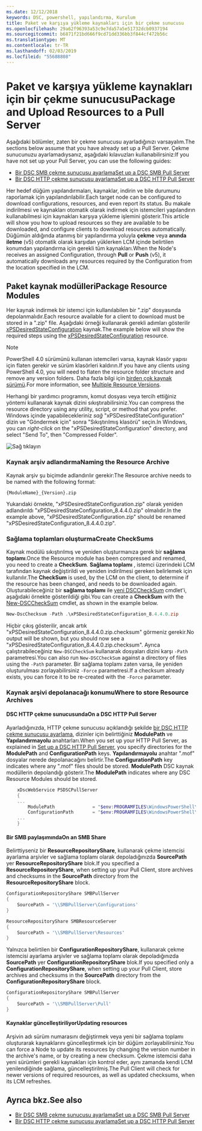 ```yaml
---
ms.date: 12/12/2018
keywords: DSC, powershell, yapılandırma, Kurulum
title: Paket ve karşıya yükleme kaynakları için bir çekme sunucusu
ms.openlocfilehash: 29a62f96393a53c9e7da57a5e51732dcb0937194
ms.sourcegitcommit: b6871f21bd666f9cd71dd336bb3f844cf472b56c
ms.translationtype: MT
ms.contentlocale: tr-TR
ms.lasthandoff: 02/03/2019
ms.locfileid: "55688808"
---
```

# <a name="package-and-upload-resources-to-a-pull-server"></a><span data-ttu-id="bd505-103">Paket ve karşıya yükleme kaynakları için bir çekme sunucusu</span><span class="sxs-lookup"><span data-stu-id="bd505-103">Package and Upload Resources to a Pull Server</span></span>

<span data-ttu-id="bd505-104">Aşağıdaki bölümler, zaten bir çekme sunucusu ayarladığınızı varsayalım.</span><span class="sxs-lookup"><span data-stu-id="bd505-104">The sections below assume that you have already set up a Pull Server.</span></span> <span data-ttu-id="bd505-105">Çekme sunucunuzu ayarlamadıysanız, aşağıdaki kılavuzları kullanabilirsiniz:</span><span class="sxs-lookup"><span data-stu-id="bd505-105">If you have not set up your Pull Server, you can use the following guides:</span></span>

- [<span data-ttu-id="bd505-106">Bir DSC SMB çekme sunucusu ayarlama</span><span class="sxs-lookup"><span data-stu-id="bd505-106">Set up a DSC SMB Pull Server</span></span>](pullServerSmb.md)
- [<span data-ttu-id="bd505-107">Bir DSC HTTP çekme sunucusu ayarlama</span><span class="sxs-lookup"><span data-stu-id="bd505-107">Set up a DSC HTTP Pull Server</span></span>](pullServer.md)

<span data-ttu-id="bd505-108">Her hedef düğüm yapılandırmaları, kaynaklar, indirin ve bile durumunu raporlamak için yapılandırılabilir.</span><span class="sxs-lookup"><span data-stu-id="bd505-108">Each target node can be configured to download configurations, resources, and even report its status.</span></span> <span data-ttu-id="bd505-109">Bu makale indirilmesi ve kaynakları otomatik olarak indirmek için istemcileri yapılandırın kullanabilmesi için kaynakları karşıya yükleme işlemini gösterir.</span><span class="sxs-lookup"><span data-stu-id="bd505-109">This article will show you how to upload resources so they are available to be downloaded, and configure clients to download resources automatically.</span></span> <span data-ttu-id="bd505-110">Düğümün aldığında atanmış bir yapılandırma yoluyla **çekme** veya **anında iletme** (v5) otomatik olarak karşıdan yüklerken LCM içinde belirtilen konumdan yapılandırma için gerekli tüm kaynakları.</span><span class="sxs-lookup"><span data-stu-id="bd505-110">When the Node's receives an assigned Configuration, through **Pull** or **Push** (v5), it automatically downloads any resources required by the Configuration from the location specified in the LCM.</span></span>

## <a name="package-resource-modules"></a><span data-ttu-id="bd505-111">Paket kaynak modülleri</span><span class="sxs-lookup"><span data-stu-id="bd505-111">Package Resource Modules</span></span>

<span data-ttu-id="bd505-112">Her kaynak indirmek bir istemci için kullanılabilen bir ".zip" dosyasında depolanmalıdır.</span><span class="sxs-lookup"><span data-stu-id="bd505-112">Each resource available for a client to download must be stored in a ".zip" file.</span></span> <span data-ttu-id="bd505-113">Aşağıdaki örneği kullanarak gerekli adımları gösterilir [xPSDesiredStateConfiguration](https://www.powershellgallery.com/packages/xPSDesiredStateConfiguration/8.4.0.0) kaynak.</span><span class="sxs-lookup"><span data-stu-id="bd505-113">The example below will show the required steps using the [xPSDesiredStateConfiguration](https://www.powershellgallery.com/packages/xPSDesiredStateConfiguration/8.4.0.0) resource.</span></span>

> [!NOTE]
> <span data-ttu-id="bd505-114">PowerShell 4.0 sürümünü kullanan istemcileri varsa, kaynak klasör yapısı için flaten gerekir ve sürüm klasörleri kaldırın.</span><span class="sxs-lookup"><span data-stu-id="bd505-114">If you have any clients using PowerShell 4.0, you will need to flaten the resource folder structure and remove any version folders.</span></span> <span data-ttu-id="bd505-115">Daha fazla bilgi için [birden çok kaynak sürümü](../configurations/import-dscresource.md#multiple-resource-versions).</span><span class="sxs-lookup"><span data-stu-id="bd505-115">For more information, see [Multiple Resource Versions](../configurations/import-dscresource.md#multiple-resource-versions).</span></span>

<span data-ttu-id="bd505-116">Herhangi bir yardımcı programını, komut dosyası veya tercih ettiğiniz yöntemi kullanarak kaynak dizini sıkıştırabilirsiniz.</span><span class="sxs-lookup"><span data-stu-id="bd505-116">You can compress the resource directory using any utility, script, or method that you prefer.</span></span> <span data-ttu-id="bd505-117">Windows içinde yapabilecekleriniz *sağ* "xPSDesiredStateConfiguration" dizin ve "Göndermek için" sonra "Sıkıştırılmış klasörü" seçin.</span><span class="sxs-lookup"><span data-stu-id="bd505-117">In Windows, you can *right-click* on the "xPSDesiredStateConfiguration" directory, and select "Send To", then "Compressed Folder".</span></span>

![Sağ tıklayın](../media/right-click.gif)

### <a name="naming-the-resource-archive"></a><span data-ttu-id="bd505-119">Kaynak arşiv adlandırma</span><span class="sxs-lookup"><span data-stu-id="bd505-119">Naming the Resource Archive</span></span>

<span data-ttu-id="bd505-120">Kaynak arşiv şu biçimde adlandırılır gerekir:</span><span class="sxs-lookup"><span data-stu-id="bd505-120">The Resource archive needs to be named with the following format:</span></span>

```
{ModuleName}_{Version}.zip
```

<span data-ttu-id="bd505-121">Yukarıdaki örnekte, "xPSDesiredStateConfiguration.zip" olarak yeniden adlandırıldı "xPSDesiredStateConfiguration_8.4.4.0.zip" olmalıdır.</span><span class="sxs-lookup"><span data-stu-id="bd505-121">In the example above, "xPSDesiredStateConfiguration.zip" should be renamed "xPSDesiredStateConfiguration_8.4.4.0.zip".</span></span>

### <a name="create-checksums"></a><span data-ttu-id="bd505-122">Sağlama toplamları oluşturma</span><span class="sxs-lookup"><span data-stu-id="bd505-122">Create CheckSums</span></span>

<span data-ttu-id="bd505-123">Kaynak modülü sıkıştırılmış ve yeniden oluşturmanıza gerek bir **sağlama toplamı**.</span><span class="sxs-lookup"><span data-stu-id="bd505-123">Once the Resource module has been compressed and renamed, you need to create a **CheckSum**.</span></span>  <span data-ttu-id="bd505-124">**Sağlama toplamı** , istemci üzerindeki LCM tarafından kaynak değiştirildi ve yeniden indirilmesi gereken belirlemek için kullanılır.</span><span class="sxs-lookup"><span data-stu-id="bd505-124">The **CheckSum** is used, by the LCM on the client, to determine if the resource has been changed, and needs to be downloaded again.</span></span> <span data-ttu-id="bd505-125">Oluşturabileceğiniz bir **sağlama toplamı** ile [yeni DSCCheckSum](/powershell/module/PSDesiredStateConfiguration/New-DSCCheckSum) cmdlet'i, aşağıdaki örnekte gösterildiği gibi.</span><span class="sxs-lookup"><span data-stu-id="bd505-125">You can create a **CheckSum** with the [New-DSCCheckSum](/powershell/module/PSDesiredStateConfiguration/New-DSCCheckSum) cmdlet, as shown in the example below.</span></span>

```powershell
New-DscChecksum -Path .\xPSDesiredStateConfiguration_8.4.4.0.zip
```

<span data-ttu-id="bd505-126">Hiçbir çıkış gösterilir, ancak artık "xPSDesiredStateConfiguration_8.4.4.0.zip.checksum" görmeniz gerekir.</span><span class="sxs-lookup"><span data-stu-id="bd505-126">No output will be shown, but you should now see a "xPSDesiredStateConfiguration_8.4.4.0.zip.checksum".</span></span> <span data-ttu-id="bd505-127">Ayrıca çalıştırabileceğiniz `New-DSCCheckSum` kullanarak dosyaları dizini karşı `-Path` parametresi.</span><span class="sxs-lookup"><span data-stu-id="bd505-127">You can also run `New-DSCCheckSum` against a directory of files using the `-Path` parameter.</span></span> <span data-ttu-id="bd505-128">Bir sağlama toplamı zaten varsa, ile yeniden oluşturulması zorlayabilirsiniz `-Force` parametresi.</span><span class="sxs-lookup"><span data-stu-id="bd505-128">If a checksum already exists, you can force it to be re-created with the `-Force` parameter.</span></span>

### <a name="where-to-store-resource-archives"></a><span data-ttu-id="bd505-129">Kaynak arşivi depolanacağı konumu</span><span class="sxs-lookup"><span data-stu-id="bd505-129">Where to store Resource Archives</span></span>

#### <a name="on-a-dsc-http-pull-server"></a><span data-ttu-id="bd505-130">DSC HTTP çekme sunucusunda</span><span class="sxs-lookup"><span data-stu-id="bd505-130">On a DSC HTTP Pull Server</span></span>

<span data-ttu-id="bd505-131">Ayarladığınızda, HTTP çekme sunucusu açıklandığı şekilde [bir DSC HTTP çekme sunucusu ayarlama](pullServer.md), dizinler için belirttiğiniz **ModulePath** ve **Yapılandırmayolu** anahtarları.</span><span class="sxs-lookup"><span data-stu-id="bd505-131">When you set up your HTTP Pull Server, as explained in [Set up a DSC HTTP Pull Server](pullServer.md), you specify directories for the **ModulePath** and **ConfigurationPath** keys.</span></span> <span data-ttu-id="bd505-132">**Yapılandırmayolu** anahtar ".mof" dosyalar nerede depolanacağını belirtir.</span><span class="sxs-lookup"><span data-stu-id="bd505-132">The **ConfigurationPath** key indicates where any ".mof" files should be stored.</span></span> <span data-ttu-id="bd505-133">**ModulePath** DSC kaynak modüllerin depolandığı gösterir.</span><span class="sxs-lookup"><span data-stu-id="bd505-133">The **ModulePath** indicates where any DSC Resource Modules should be stored.</span></span>

```powershell
    xDscWebService PSDSCPullServer
    {
    ...
        ModulePath              = "$env:PROGRAMFILES\WindowsPowerShell\DscService\Modules"
        ConfigurationPath       = "$env:PROGRAMFILES\WindowsPowerShell\DscService\Configuration"
    ...
    }

```

#### <a name="on-an-smb-share"></a><span data-ttu-id="bd505-134">Bir SMB paylaşımında</span><span class="sxs-lookup"><span data-stu-id="bd505-134">On an SMB Share</span></span>

<span data-ttu-id="bd505-135">Belirttiyseniz bir **ResourceRepositoryShare**, kullanarak çekme istemcisi ayarlama arşivler ve sağlama toplamı olarak depoladığınızda **SourcePath** yer **ResourceRepositoryShare** blok.</span><span class="sxs-lookup"><span data-stu-id="bd505-135">If you specified a **ResourceRepositoryShare**, when setting up your Pull Client, store archives and checksums in the **SourcePath** directory from the **ResourceRepositoryShare** block.</span></span>

```powershell
ConfigurationRepositoryShare SMBPullServer
{
    SourcePath = '\\SMBPullServer\Configurations'
}

ResourceRepositoryShare SMBResourceServer
{
    SourcePath = '\\SMBPullServer\Resources'
}
```

<span data-ttu-id="bd505-136">Yalnızca belirtilen bir **ConfigurationRepositoryShare**, kullanarak çekme istemcisi ayarlama arşivler ve sağlama toplamı olarak depoladığınızda **SourcePath** yer  **ConfigurationRepositoryShare** blok.</span><span class="sxs-lookup"><span data-stu-id="bd505-136">If you specified only a **ConfigurationRepositoryShare**, when setting up your Pull Client, store archives and checksums in the **SourcePath** directory from the **ConfigurationRepositoryShare** block.</span></span>

```powershell
ConfigurationRepositoryShare SMBPullServer
{
    SourcePath = '\\SMBPullServer\Pull'
}
```

#### <a name="updating-resources"></a><span data-ttu-id="bd505-137">Kaynaklar güncelleştiriliyor</span><span class="sxs-lookup"><span data-stu-id="bd505-137">Updating resources</span></span>

<span data-ttu-id="bd505-138">Arşivin adı sürüm numarasını değiştirmek veya yeni bir sağlama toplamı oluşturarak kaynaklarını güncelleştirmek için bir düğüm zorlayabilirsiniz.</span><span class="sxs-lookup"><span data-stu-id="bd505-138">You can force a Node to update its resources by changing the version number in the archive's name, or by creating a new checksum.</span></span> <span data-ttu-id="bd505-139">Çekme istemcisi daha yeni sürümleri gerekli kaynakları için kontrol eder, aynı zamanda kendi LCM yenilendiğinde sağlama, güncelleştirilmiş.</span><span class="sxs-lookup"><span data-stu-id="bd505-139">The Pull Client will check for newer versions of required resources, as well as updated checksums, when its LCM refreshes.</span></span>

## <a name="see-also"></a><span data-ttu-id="bd505-140">Ayrıca bkz.</span><span class="sxs-lookup"><span data-stu-id="bd505-140">See also</span></span>

- [<span data-ttu-id="bd505-141">Bir DSC SMB çekme sunucusu ayarlama</span><span class="sxs-lookup"><span data-stu-id="bd505-141">Set up a DSC SMB Pull Server</span></span>](pullServerSmb.md)
- [<span data-ttu-id="bd505-142">Bir DSC HTTP çekme sunucusu ayarlama</span><span class="sxs-lookup"><span data-stu-id="bd505-142">Set up a DSC HTTP Pull Server</span></span>](pullServer.md)
